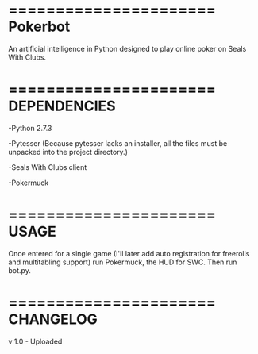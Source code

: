 ======================
Pokerbot
======================
An artificial intelligence in Python designed to play online poker on Seals With Clubs.

======================
DEPENDENCIES
======================
-Python 2.7.3

-Pytesser (Because pytesser lacks an installer, all the files must be unpacked into the project directory.)

-Seals With Clubs client

-Pokermuck

======================
USAGE
======================
Once entered for a single game (I'll later add auto registration for freerolls and multitabling support) run Pokermuck, the HUD for SWC. Then run bot.py. 

======================
CHANGELOG
======================
v 1.0 - Uploaded
